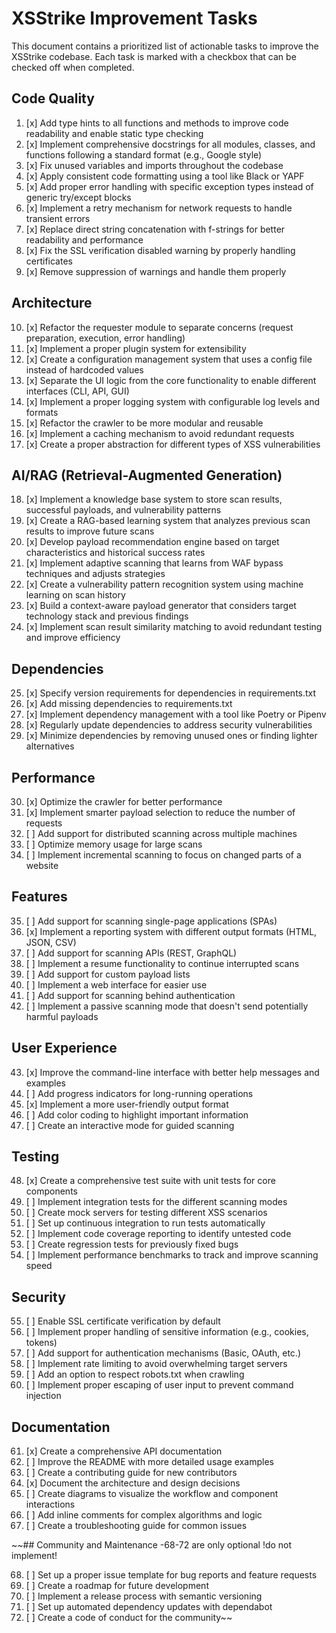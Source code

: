 # XSStrike Improvement Tasks

This document contains a prioritized list of actionable tasks to improve the XSStrike codebase. Each task is marked with a checkbox that can be checked off when completed.

## Code Quality

1. [x] Add type hints to all functions and methods to improve code readability and enable static type checking
2. [x] Implement comprehensive docstrings for all modules, classes, and functions following a standard format (e.g., Google style)
3. [x] Fix unused variables and imports throughout the codebase
4. [x] Apply consistent code formatting using a tool like Black or YAPF
5. [x] Add proper error handling with specific exception types instead of generic try/except blocks
6. [x] Implement a retry mechanism for network requests to handle transient errors
7. [x] Replace direct string concatenation with f-strings for better readability and performance
8. [x] Fix the SSL verification disabled warning by properly handling certificates
9. [x] Remove suppression of warnings and handle them properly

## Architecture

10. [x] Refactor the requester module to separate concerns (request preparation, execution, error handling)
11. [x] Implement a proper plugin system for extensibility
12. [x] Create a configuration management system that uses a config file instead of hardcoded values
13. [x] Separate the UI logic from the core functionality to enable different interfaces (CLI, API, GUI)
14. [x] Implement a proper logging system with configurable log levels and formats
15. [x] Refactor the crawler to be more modular and reusable
16. [x] Implement a caching mechanism to avoid redundant requests
17. [x] Create a proper abstraction for different types of XSS vulnerabilities

## AI/RAG (Retrieval-Augmented Generation)

18. [x] Implement a knowledge base system to store scan results, successful payloads, and vulnerability patterns
19. [x] Create a RAG-based learning system that analyzes previous scan results to improve future scans
20. [x] Develop payload recommendation engine based on target characteristics and historical success rates
21. [x] Implement adaptive scanning that learns from WAF bypass techniques and adjusts strategies
22. [x] Create a vulnerability pattern recognition system using machine learning on scan history
23. [x] Build a context-aware payload generator that considers target technology stack and previous findings
24. [x] Implement scan result similarity matching to avoid redundant testing and improve efficiency

## Dependencies

25. [x] Specify version requirements for dependencies in requirements.txt
26. [x] Add missing dependencies to requirements.txt
27. [x] Implement dependency management with a tool like Poetry or Pipenv
28. [x] Regularly update dependencies to address security vulnerabilities
29. [x] Minimize dependencies by removing unused ones or finding lighter alternatives

## Performance

30. [x] Optimize the crawler for better performance
31. [x] Implement smarter payload selection to reduce the number of requests
32. [ ] Add support for distributed scanning across multiple machines
33. [ ] Optimize memory usage for large scans
34. [ ] Implement incremental scanning to focus on changed parts of a website

## Features

35. [ ] Add support for scanning single-page applications (SPAs)
36. [x] Implement a reporting system with different output formats (HTML, JSON, CSV)
37. [ ] Add support for scanning APIs (REST, GraphQL)
38. [ ] Implement a resume functionality to continue interrupted scans
39. [ ] Add support for custom payload lists
40. [ ] Implement a web interface for easier use
41. [ ] Add support for scanning behind authentication
42. [ ] Implement a passive scanning mode that doesn't send potentially harmful payloads

## User Experience

43. [x] Improve the command-line interface with better help messages and examples
44. [ ] Add progress indicators for long-running operations
45. [x] Implement a more user-friendly output format
46. [ ] Add color coding to highlight important information
47. [ ] Create an interactive mode for guided scanning

## Testing

48. [x] Create a comprehensive test suite with unit tests for core components
49. [ ] Implement integration tests for the different scanning modes
50. [ ] Create mock servers for testing different XSS scenarios
51. [ ] Set up continuous integration to run tests automatically
52. [ ] Implement code coverage reporting to identify untested code
53. [ ] Create regression tests for previously fixed bugs
54. [ ] Implement performance benchmarks to track and improve scanning speed

## Security

55. [ ] Enable SSL certificate verification by default
56. [ ] Implement proper handling of sensitive information (e.g., cookies, tokens)
57. [ ] Add support for authentication mechanisms (Basic, OAuth, etc.)
58. [ ] Implement rate limiting to avoid overwhelming target servers
59. [ ] Add an option to respect robots.txt when crawling
60. [ ] Implement proper escaping of user input to prevent command injection

## Documentation

61. [x] Create a comprehensive API documentation
62. [ ] Improve the README with more detailed usage examples
63. [ ] Create a contributing guide for new contributors
64. [x] Document the architecture and design decisions
65. [ ] Create diagrams to visualize the workflow and component interactions
66. [ ] Add inline comments for complex algorithms and logic
67. [ ] Create a troubleshooting guide for common issues

~~## Community and Maintenance -68-72 are only optional !do not implement!

68. [ ] Set up a proper issue template for bug reports and feature requests
69. [ ] Create a roadmap for future development
70. [ ] Implement a release process with semantic versioning
71. [ ] Set up automated dependency updates with dependabot
72. [ ] Create a code of conduct for the community~~
